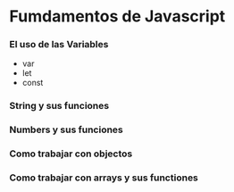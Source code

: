 # Fumdamentos de Javascript

### El uso de las Variables

- var
- let
- const

### String y sus funciones

### Numbers y sus funciones

### Como trabajar con objectos

### Como trabajar con arrays y sus functiones

